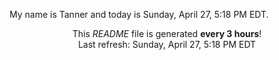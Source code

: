 My name is Tanner and today is Sunday, April 27, 5:18 PM EDT.

<p align="center">This <i>README</i> file is generated <b>every 3 hours</b>!</br>Last refresh: Sunday, April 27, 5:18 PM EDT<br /></p>
